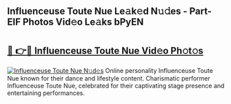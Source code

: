 ## Influenceuse Toute Nue Le𝚊k𝚎d N𝚞𝚍es - Part-EIF Photos Vid𝚎o Le𝚊ks bPyEN

# <h2><a href="http://fb8rur.evod.top/?m=Influenceuse+Toute+Nue">🔗 👉🔴 Influenceuse Toute Nue Vid𝚎o Ph𝚘t𝚘s</a></h2>

[![Influenceuse Toute Nue N𝚞d𝚎s](https://i.imgur.com/8V9OHl7.gif)](http://fb8rur.evod.top/?m=Influenceuse+Toute+Nue)
Online personality Influenceuse Toute Nue known for their dance and lifestyle content. Charismatic performer Influenceuse Toute Nue, celebrated for their captivating stage presence and entertaining performances. 
